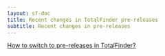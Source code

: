 ```yaml
---
layout: sf-doc
title: Recent changes in TotalFinder pre-releases
subtitle: Recent changes in pre-releases
---
```


<a href="javascript:showBetaHint(this);">How to switch to pre-releases in TotalFinder?</a>
<div class="betahint" style="display:none; margin-top: -10px; margin-left: 20px">
    Please switch the combo box next to the "Check for updates..." button:<br/>
    <img src="/images/pref-about.png" style="width:300px">
</div>

<div class="changelogx"></div>

<script type="text/javascript" charset="utf-8">
    $(function() {
        $('.changelogx').load('changelog-beta.html?x='+((Math.random()+"").substring(2))+' #page');
    });
    
    function showBetaHint() {
        $('.betahint').toggle();
    }
</script>